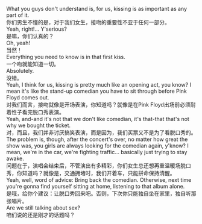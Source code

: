 What you guys don't understand is, for us, kissing is as important as any part of it.\
你们男生不懂的是，对于我们女生，接吻的重要性不亚于任何一部分。\
Yeah, right!... Y'serious?\
是嘛，你们认真的？\
Oh, yeah!\
当然！\
Everything you need to know is in that first kiss.\
一个吻就能知道一切。\
Absolutely.\
没错。\
Yeah, I think for us, kissing is pretty much like an opening act, you know? I mean it's like the stand-up comedian you have to sit through before Pink Floyd comes out.\
对我们而言，接吻就像是开场表演，你知道吗？就像是在Pink Floyd出场前必须耐着性子看完脱口秀表演。\
Yeah, and-and it's not that we don't like comedian, it's that-that that's not why we bought the ticket.\
对，而且，我们并非讨厌搞笑表演，而是因为，我们买票又不是为了看脱口秀的。\
The problem is, though, after the concert's over, no matter how great the show was, you girls are always looking for the comedian again, y'know? I mean, we're in the car, we're fighting traffic... basically just trying to stay awake.\
问题在于，演唱会结束后，不管演出有多精彩，你们女生总还想再重温暖场脱口秀，你知道吗？就像是，交通拥堵时，我们开着车，只能拼命保持清醒。\
Yeah, well, word of advice: Bring back the comedian. Otherwise, next time you're gonna find yourself sitting at home, listening to that album alone.\
是哦，给你个建议：让脱口秀回来吧。否则，下次你只能独自坐在家里，独自听那张唱片。\
Are we still talking about sex?\
咱们说的还是刚才的话题吗？